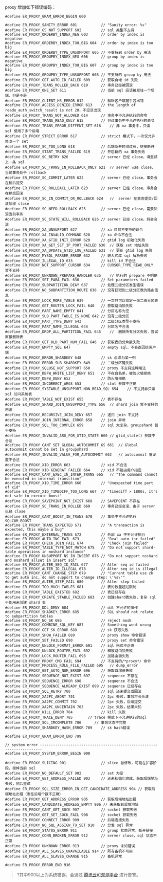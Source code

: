 proxy 增加如下错误编码：

	#define ER_PROXY_GRAM_ERROR_BEGIN 600
	
	#define ER_PROXY_SANITY_ERROR 601           // "Sanity error: %s"
	#define ER_PROXY_GS_NOT_SUPPORT 602         // sql 类型不支持
	#define ER_PROXY_ORDERBY_INDEX_NEG 603      // order by index is negative
	#define ER_PROXY_ORDERBY_INDEX_TOO_BIG 604  // order by index is too big
	#define ER_PROXY_ORDERBY_TYPE_UNSUPPORT 605 // 不支持到 order by 用法
	#define ER_PROXY_GROUPBY_INDEX_NEG 606      // group by index is negative
	#define ER_PROXY_GROUPBY_INDEX_TOO_BIG 607  // group by index is too big
	#define ER_PROXY_GROUPBY_TYPE_UNSUPPORT 608 // 不支持的 group by 用法
	#define ER_PROXY_GET_AUTO_ID_FAILED 609     // 获取自增 id 失败
	#define ER_PROXY_TEANS_ROLLED_BACK 610      // 事务已经被回滚
	#define ER_PROXY_ONE_SET 611                // 当前 sql 应该被发往一个后端，但是不是
	#define ER_PROXY_CLIENT_HS_ERROR 612        // 解析客户端握手包出错
	#define ER_PROXY_ACCESS_DENIED_ERROR 613    // the length of readu_auth_switch_result is not 20，不应该出现
	#define ER_PROXY_TRANS_NOT_ALLOWED 614      // 事务中不允许执行的命令
	#define ER_PROXY_TRANS_READ_ONLY 615        // 只读事务中不允许执行的命令
	#define ER_PROXY_TRANS_ERROR_DIFFENT_SET 616    // 非 xa 事务中，只读 sql 使用了多个后端
	#define ER_PROXY_STRICT_ERROR 617           // strict 模式下，一次仅允许修改一个 set
	#define ER_PROXY_SC_TOO_LONG 618            // 后端断开时间过长，链接断开
	#define ER_PROXY_START_TRANS_FAILED 619     // 开启新的 xa 事务失败
	#define ER_PROXY_SC_RETRY 620               // server 已经 close，请重试上一条 sql
	#define ER_PROXY_SC_TRANS_IN_ROLLBACK_ONLY 621  // server 已经 close，当前事务处于 rollback
	#define ER_PROXY_SC_COMMIT_LATER 622        // server 已经 close，事务会在稍后提交
	#define ER_PROXY_SC_ROLLBACL_LATER 623      // server 已经 close，事务会在稍后回滚
	#define ER_PROXY_SC_IN_COMMIT_OR_ROLLBACK 624   //  server 在事务提交/回滚阶段 close
	#define ER_PROXY_SC_NEED_ROLLBACK 625       // server 已经 close，需要回滚当前事务
	#define ER_PROXY_SC_STATE_WILL_ROLLBACK 626 // server 已经 close，将会会滚
	#define ER_PROXY_XA_UNSUPPORT 627           // xa 目前不支持的命令
	#define ER_PROXY_XA_INVALID_COMMAND 628     // xa 命令不合法
	#define ER_PROXY_XA_GTID_INIT_ERROR 629     // gtid log 初始化失败
	#define ER_PROXY_XA_GET_SET_IP_PORT_FAILED 630  // 获取 set 地址失败
	#define ER_PROXY_XA_UPDATE_GTID_LOG_FAILED 631  // 更新 gtid log 失败
	#define ER_PROXY_MYSQL_PARSER_ERROR 632     // 嵌入式库 sql 解析失败
	#define ER_PROXY_ILLEGAL_ID 633             // kill id 不合法
	#define ER_PROXY_NOT_SUPPORT_CURSOR 634     // CURSOR_TYPE_READ_ONLY 暂不支持
	#define ER_PROXY_UNKNOWN_PREPARE_HANDLER 635    // 执行的 prepare 不明确
	#define ER_PROXY_SET_PARA_FAIL 636          // Set parameters failed
	#define ER_PROXY_SUBPARTITION_DEAY 637      // 处理二级分区发生错误
	#define ER_PROXY_NO_SUBPARTITION_ROUTE 638  // 没有获取到二级分区表的路由信息
	#define ER_PROXY_LOCK_MORE_TABLE 639        // 一次只可以锁定一张二级分区表
	#define ER_PROXY_GET_ROUTER_LOCK_FAIL 640   // 获取路由锁失败
	#define ER_PROXY_PART_NAME_EMPTY 641        // 分区名称为空
	#define ER_PROXY_SUB_PART_TABLE_IS_NONE 642 // 没有二级分区
	#define ER_PROXY_PART_TYPE_DENY 643         // 二级分区类型不支持
	#define ER_PROXY_PART_NAME_ILLEGAL 644      // 分区名不合法
	#define ER_PROXY_DROP_ALL_PARTITION_FAIL 645    //  删除所有分区失败，尝试直接删除表
	#define ER_PROXY_GET_OLD_PART_NUM_FAIL 646  // 获取表的分片数失败
	#define ER_PROXY_EMPTY_SQL 647              // empty sql，不会返回给客户端
	#define ER_PROXY_ERROR_SHARDKEY 648         // sk 必须为某一列
	#define ER_PROXY_ERROR_SUB_SHARDKEY 649     // 二级分区键失败
	#define ER_PROXY_SQLUSE_NOT_SUPPORT 650     // proxy 不支持这种用法
	#define ER_PROXY_DBFW_WHITE_LIST_DENY 651   // 不在白名单，被防火墙拒绝
	#define ER_PROXY_DBFW_DENY 652              // 防火墙拒绝
	#define ER_PROXY_INCORRECT_ARGS 653         // stmt 参数不正确
	#define ER_PROXY_SYSTABLE_UNSUPPORT_NON_READ_SQL 654    // 不支持非只读 sql 访问系统表
	#define ER_PROXY_TABLE_NOT_EXIST 655        // 表不存在
	#define ER_PROXY_SHARD_JOIN_UNSUPPORT_TYPE 656  // shard join 暂不支持的用法
	#define ER_PROXY_RECURSIVE_JOIN_DENY 657    // 递归 join 不支持
	#define ER_PROXY_JOIN_INTERNAL_ERROR 658    // join 异常
	#define ER_PROXY_SQL_TOO_COMPLEX 659        // sql 太复杂，groupshard 暂不支持
	#define ER_PROXY_INVALID_ARG_FOR_GTID_STATE 660 // gtid_state() 参数不合法
	#define ER_PROXY_CANT_SET_GLOBAL_AUTOCOMMIT_GS 661  // Global autocommit cannot be set in groupshard
	#define ER_PROXY_INVALID_VALUE_FOR_AUTOCOMMIT 662   // autocommit 值设置不合法
	#define ER_PROXY_XID_ERROR 663              // xid 不合法
	#define ER_PROXY_XID_GENERAT_FAILED 664     // xid 不能由用户指定
	#define ER_PROXY_CANT_EXEC_IN_INTER_TRANS 665   // "The command cannot be executed in internal transction"
	#define ER_PROXY_XID_TIME_ERROR 666         // "Unexpected time part of xid"
	#define ER_PROXY_XID_TIMEDIFF_TOO_LONG 667  // "timediff > 1800s, it's not safe to execute boost"
	#define ER_PROXY_SAVEPOINT_NOT_EXIST 668    // SAVEPOINT 不存在
	#define ER_PROXY_SC_TRANS_IN_ROLLED 669     // 事务已经会滚，由于 serevr 已经 close
	#define ER_PROXY_CANT_BOOST_IN_TRANS 670    // 事务中不允许执行 SQLCOM_BOOST
	#define ER_PROXY_TRANS_EXPECTED 671         // "A transaction is expected, this maybe a bug"
	#define ER_PROXY_EXTERNAL_TRANS 672         // 外部 xa 中不允许执行
	#define ER_PROXY_AUTO_INC_FAIL 673          // "Deal auto inc failed"
	#define ER_PROXY_CHECK_JOIN_FAIL 674        // "Check join failed"
	#define ER_PROXY_TABLE_TYPE_NOT_MATCH 675   // "Do not support shard-table operations in noshard instance"
	#define ER_PROXY_UNSUPPORT_NS_IN_INSERT 676 // "Do not support noshard and noshard_allset in insert sql"
	#define ER_PROXY_ALTER_SEQ_ID_FAIL 677      // Alter seq id failed
	#define ER_PROXY_ALTER_ID_ILLEGAL 678       // Alter seq id is illegal
	#define ER_PROXY_CANT_CHANGE_STEP 679       // "Current table use zk to get auto inc, do not support to change step: \'%s\'"
	#define ER_PROXY_ALTER_STEP_FAIL 680        // Alter step failed
	#define ER_PROXY_TOO_MUCH_TABLES 681        // 表的数量超过限制
	#define ER_PROXY_TABLE_EXISTED 682          // 表已经存在
	#define ER_PROXY_CREATE_STABLE_FAILED 683   // 创建shard表失败，复杂 sql 不能用来创建 shard 表
	#define ER_PROXY_DDL_DENY 684               // ddl 不允许的操作
	#define ER_PROXY_SHADKEY_ERROR 685          // SQL should not relate to subpartition tables
	#define ER_PROXY_NO_SK 686                  // reject nosk
	#define ER_PROXY_COMBINE_SQL_KEY 687        // Something went wrong
	#define ER_PROXY_GET_SK_ERROR 688           // sk 获取失败
	#define ER_PROXY_SHOW_FAILED 689            // proxy show 命令错误
	#define ER_PROXY_SET_FAILED 690             // proxy set 命令错误
	#define ER_PROXY_UNLOCK_FORMAT_ERROR 691    // sql 格式不正确
	#define ER_PROXY_UNLOCK_ROUTER_FAIL 692     // 释放路由锁失败
	#define ER_PROXY_LOCK_ROUTER_FAIL 693       // 加路由锁失败
	#define ER_PROXY_PROXY_CMD_FAIL 694         // 不支持的/*proxy*/ 命令
	#define ER_PROXY_PROCESS_RULE_FILE_FAILED 695   // dump_error
	#define ER_PROXY_GET_AUTO_NUM_ERROR 696     // 获取自增值失败
	#define ER_PROXY_SEQUENCE_NOT_EXIST 697     // sequence 不存在
	#define ER_PROXY_SEQUENCE_ERROR 698         // sequence 不合法
	#define ER_PROXY_SEQUENCE_ALREADY_EXIST 699 // sequence 已经存在
	#define ER_PROXY_SQL_RETRY 700              // sql 还未提交或回滚
	#define ER_PROXY_XA2PC_ABORT 701            // 2pc 失败，事务将会会滚
	#define ER_PROXY_XA2PC_COMMIT 702           // 2pc 失败，后续提交
	#define ER_PROXY_XA2PC_UNCERTAIN 703        // 2pc 失败，结果未知
	#define ER_PROXY_KILL_ERROR 704             // kill 失败
	#define ER_PROXY_TRACE_DENY	705		  // trace 模式下不允许执行的sql
	#define ER_PROXY_SQL_IMCOMPLETE 706		 // 事务状态不完整
	#define ER_PROXY_SHARDKEY_HASH_ERROR 709	// sk hash错误
	
	#define ER_PROXY_GRAM_ERROR_END 799         
	
	// system error -----------------------------------------------------------------------
	#define ER_PROXY_SYSTEM_ERROR_BEGIN 900
	
	#define ER_PROXY_SLICING 901                // slice 被修改，可能在扩容阶段，拒掉当前 sql
	#define ER_PROXY_NO_DEFAULT_SET 902         // set 为空
	#define ER_PROXY_GET_ADDRESS_FAILED 903     // 还未初始化完成，获取后端地址失败，稍后重试
	#define ER_PROXY_SQL_SIZE_ERROR_IN_GET_CANDIDATE_ADDRESS 904 // 获取后端地址出错（发往后端个数不正确）
	#define ER_PROXY_GET_ADDRESS_ERROR 905      // 获取后端地址出错
	#define ER_PROXY_CANDIDATE_ADDRESS_EMPTY 906 // 未获取到后端地址
	#define ER_PROXY_CANT_GET_SOCK 907          // socket 获取失败	
	#define ER_PROXY_GET_SET_SOCK_FAIL 908      // socket 获取失败
	#define ER_PROXY_CONNECT_ERROR 909          // 后端连接失败
	#define ER_PROXY_NO_SQL_ASSIGN_TO_SET 910   // 分发 sql 异常
	#define ER_PROXY_STATUS_ERROR 911           // group 状态异常，断开链接
	#define ER_PROXY_CONN_BROKEN_ERROR 912      // server close，sql 状态不正常
	#define ER_PROXY_UNKNOWN_ERROR 913          // proxy 未知错误
	#define ER_PROXY_ALL_SLAVES_UNAVAILABLE 914 // 所有备机不可用
	#define ER_PROXY_ALL_SLAVES_CHANGE 915      // 备机异常
	
	#define ER_PROXY_ERROR_END 916


>?其中900以上为系统错误，会通过 [腾讯云可观测平台](https://console.cloud.tencent.com/monitor/overview) 进行告警。
